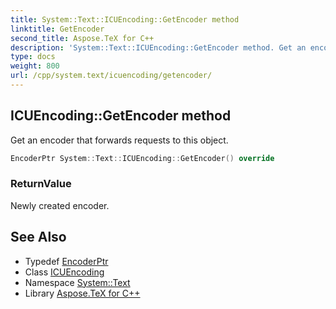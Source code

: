 ```yaml
---
title: System::Text::ICUEncoding::GetEncoder method
linktitle: GetEncoder
second_title: Aspose.TeX for C++
description: 'System::Text::ICUEncoding::GetEncoder method. Get an encoder that forwards requests to this object in C++.'
type: docs
weight: 800
url: /cpp/system.text/icuencoding/getencoder/
---
```

## ICUEncoding::GetEncoder method


Get an encoder that forwards requests to this object.

```cpp
EncoderPtr System::Text::ICUEncoding::GetEncoder() override
```


### ReturnValue

Newly created encoder.

## See Also

* Typedef [EncoderPtr](../../../system/encoderptr/)
* Class [ICUEncoding](../)
* Namespace [System::Text](../../)
* Library [Aspose.TeX for C++](../../../)
